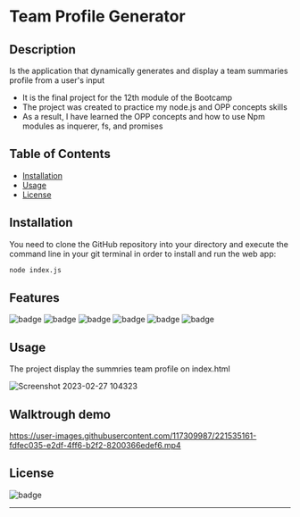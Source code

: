 # Team Profile Generator


## Description

Is the application that dynamically generates and display a team summaries profile from a user's input 

- It is the final project for the 12th module of the Bootcamp
- The project was created to practice my node.js and OPP concepts skills
- As a result, I have learned the OPP concepts and how to use Npm modules as inquerer, fs, and promises

## Table of Contents

- [Installation](#installation)
- [Usage](#usage)
- [License](#license)

## Installation 

You need to clone the GitHub repository into your directory and execute the command line in your git terminal in order to install and run the web app:

```bash
node index.js
```

## Features

![badge](https://img.shields.io/badge/javascriot-green)
![badge](https://img.shields.io/badge/node.js-yellowgreen)
![badge](https://img.shields.io/badge/npm-yellow)
![badge](https://img.shields.io/badge/html-orange)
![badge](https://img.shields.io/badge/css-blue)
![badge](https://img.shields.io/badge/bootstrap-blueviolet)


## Usage

The project display the summries team profile on index.html

![Screenshot 2023-02-27 104323](https://user-images.githubusercontent.com/117309987/221542950-54809b26-b85d-4cb2-8004-52c3986cd8d2.jpg)
   
## Walktrough demo

https://user-images.githubusercontent.com/117309987/221535161-fdfec035-e2df-4ff6-b2f2-8200366edef6.mp4


## License

![badge](https://img.shields.io/badge/license-MIT-brightgreen)

---



